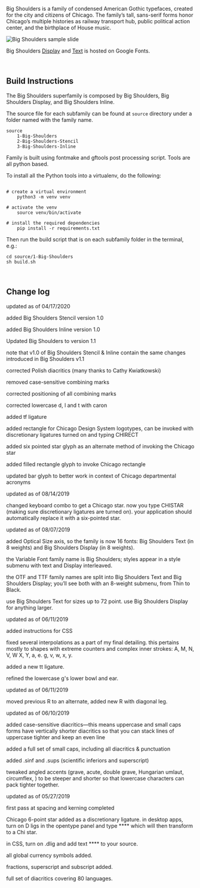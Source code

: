 Big Shoulders is a family of condensed American Gothic typefaces, created for the city and citizens of Chicago. The family’s tall, sans-serif forms honor Chicago’s multiple histories as railway transport hub, public political action center, and the birthplace of House music.

![Big Shoulders sample slide](big-shoulders-sample-slide.png)

Big Shoulders [Display](https://fonts.google.com/specimen/Big+Shoulders+Display) and [Text](https://fonts.google.com/specimen/Big+Shoulders+Text) is hosted on Google Fonts.

<br>

## Build Instructions

The Big Shoulders superfamily is composed by Big Shoulders, Big Shoulders Display, and Big Shoulders Inline.

The source file for each subfamily can be found at `source` directory under a folder named with the family name.

```
source
    1-Big-Shoulders
    2-Big-Shoulders-Stencil
    3-Big-Shoulders-Inline
```

Family is built using fontmake and gftools post processing script. Tools are all python based.

To install all the Python tools into a virtualenv, do the following:

```

# create a virtual environment
    python3 -m venv venv

# activate the venv
    source venv/bin/activate

# install the required dependencies
    pip install -r requirements.txt

```

Then run the build script that is on each subfamily folder in the terminal, e.g.:

```
cd source/1-Big-Shoulders
sh build.sh
```
<br>

## Change log

updated as of 04/17/2020

added Big Shoulders Stencil version 1.0

added Big Shoulders Inline version 1.0

Updated Big Shoulders to version 1.1

note that v1.0 of Big Shoulders Stencil & Inline contain the same changes introduced in Big Shoulders v1.1

corrected Polish diacritics (many thanks to Cathy Kwiatkowski)

removed case-sensitive combining marks

corrected positioning of all combining marks

corrected lowercase d, l and t with caron

added tf ligature

added rectangle for Chicago Design System logotypes, can be invoked with discretionary ligatures turned on and typing CHIRECT

added six pointed star glyph as an alternate method of invoking the Chicago star

added filled rectangle glyph to invoke Chicago rectangle

updated bar glyph to better work in context of Chicago departmental acronyms

updated as of 08/14/2019

changed keyboard combo to get a Chicago star. now you type CHISTAR (making sure discretionary ligatures are turned on). your application should automatically replace it with a six-pointed star.

updated as of 08/07/2019

added Optical Size axis, so the family is now 16 fonts: Big Shoulders Text (in 8 weights) and Big Shoulders Display (in 8 weights).

the Variable Font family name is Big Shoulders; styles appear in a style submenu with text and Display interleaved.

the OTF and TTF family names are split into Big Shoulders Text and Big Shoulders Display; you’ll see both with an 8-weight submenu, from Thin to Black.

use Big Shoulders Text for sizes up to 72 point. use Big Shoulders Display for anything larger.

updated as of 06/11/2019

added instructions for CSS

fixed several interpolations as a part of my final detailing. this pertains mostly to shapes with extreme counters and complex inner strokes: A, M, N, V, W X, Y, a, e. g, v, w, x, y.

added a new tt ligature.

refined the lowercase g's lower bowl and ear.

updated as of 06/11/2019

moved previous R to an alternate, added new R with diagonal leg.

updated as of 06/10/2019

added case-sensitive diacritics—this means uppercase and small caps forms have vertically shorter diacritics so that you can stack lines of uppercase tighter and keep an even line

added a full set of small caps, including all diacritics & punctuation

added .sinf and .sups (scientific inferiors and superscript)

tweaked angled accents (grave, acute, double grave, Hungarian umlaut, circumflex, ) to be steeper and shorter so that lowercase characters can pack tighter together.


updated as of 05/27/2019

first pass at spacing and kerning completed

Chicago 6-point star added as a discretionary ligature. in desktop apps, turn on D ligs in the opentype panel and type **** which will then transform to a Chi star.

in CSS, turn on .dlig and add text **** to your source.

all global currency symbols added.

fractions, superscript and subscript added.

full set of diacritics covering 80 languages.

